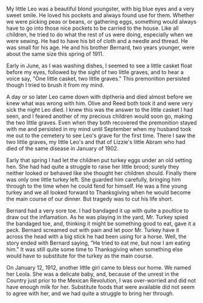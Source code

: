 My little Leo was a beautiful blond youngster, with big blue eyes
and a very sweet smile. He loved his pockets and always found use
for them. Whether we were picking peas or beans, or gathering eggs,
something would always have to go into those nice pockets to be carried
to the house. Like all children, he tried to do what the rest of us
were doing, especially when we were sewing. He had to have his bit of
cloth and a needle and thread. He was small for his age. He and his
brother Bernard, two years younger, were about the same size this
spring of 1911.

Early in June, as I was washing dishes, I seemed to see a little casket
float before my eyes, followed by the sight of two little graves, and
to hear a voice say, "One little casket, two little graves." This
premonition persisted though I tried to brush it from my mind.

A day or so later Leo came down with diptheria and died almost before
we knew what was wrong with him. Olive and Reed both took it and were
very sick the night Leo died. I knew this was the answer to the little
casket I had seen, and I feared another of my precious children would
soon go, making the two little graves. Even when they both recovered
the premonition stayed with me and persisted in my mind until September
when my husband took me out to the cemetery to see Leo's grave for the
first time. There I saw the two little graves, my little Leo's and that
of Lizzie's little Abram who had died of the same disease in January of
1902.

Early that spring I had let the children put turkey eggs under an old
setting hen. She had had quite a struggle to raise her little brood;
surely they neither looked or behaved like she thought her children
should. Finally there was only one little turkey left. She guarded him
carefully, bringing him through to the time when he could fend for himself.
He was a fine young turkey and we all looked forward to Thanksgiving
when he would become the main course of our dinner. But tragedy was to
cut his life short.

Bernard had a very sore toe. I had bandaged it up with quite a poultice
to draw out the inflamation. As he was playing in the yard, Mr. Turkey
spied the bandaged toe, and, thinking it might be something good to eat,
gave it a peck. Bernard screamed out with pain and let poor Mr. Turkey
have it across the head with a big stick he had been using for a horse.
Well, the story ended with Bernard saying, "He tried to eat me, but now
I am eating him." It was still quite some time to Thanksgiving when
something else would have to substitute for the turkey as the main course.

On January 12, 1912, another little girl came to bless our home. We named
her Leola. She was a delicate baby, and, because of the unrest in the
Country just prior to the Mexican Revolution, I was over-worried and did
not have enough milk for her. Substitute foods that were available did
not seem to agree with her, and we had quite a struggle to bring her through.